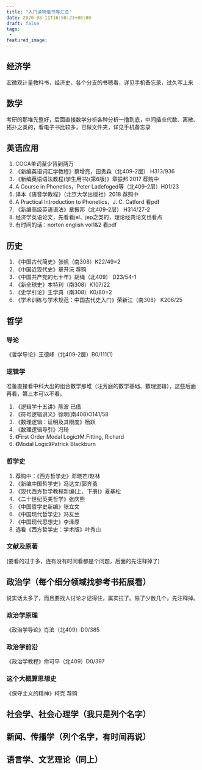 ```yaml
---
title: "入门读物借书等汇总"
date: 2020-08-11T16:50:23+08:00
draft: false
tags:
 - 
featured_image:
---
```

## 经济学
宏微观计量教科书，经济史，各个分支的书嗯看，详见手机备忘录，过久写上来
## 数学
考研的那堆先整好，后面直接数学分析各种分析一撸到底，中间插点代数、离散、拓扑之类的，看电子书比较多，已做文件夹，详见手机备忘录
## 英语应用
1. COCA单词至少背到两万
2. 《新编英语词汇学教程》蔡增亮，田贵森（北409-2层） H313/936
3. 《新编英语语法教程(学生用书)(第6版)》章振邦 2017 荐购中
4. A Course in Phonetics，Peter Ladefoged等（北409-2层）H01/23 
5. 译本《语音学教程》（北京大学出版社）2018 荐购中
6. A Practical Introduction to Phonetics，J. C. Catford 看pdf
7. 《新编高级英语语法》章振邦（北409-2层） H314/27-2
8. 经济学英语论文，先看看jel、jep之类的，理论经典论文也看点
9. 有时间的话：norton english vol1&2 看pdf
## 历史
1. 《中国古代简史》张帆（南308）K22/49=2
2. 《中国近现代史》章开沅 荐购
3. 《中国共产党的七十年》胡绳（北409） D23/54-1
4. 《新全球史》本特利（南308）K107/22
5. 《史学引论》王学典（南308）K0/80=2
6. 《学术训练与学术规范：中国古代史入门》荣新江（南308） K206/25
## 哲学
### 导论
《哲学导论》王德峰（北409-2层）B0/111(1)
### 逻辑学
准备直接看中科大出的组合数学那堆（汪芳庭的数学基础、数理逻辑），这些后面再看，第三本可以不看。
1. 《逻辑学十五讲》陈波 已借
2. 《符号逻辑讲义》徐明(南408)O141/58
3. 《数理逻辑：证明及其限度》杨跃
4. 《数理逻辑导引》冯琦
5. 《First Order Modal Logic》M.Fitting, Richard
6. 《Modal Logic》Patrick Blackburn
### 哲学史
1. 荐购中：《西方哲学史》邓晓芒/赵林
2. 《新编中国哲学史》冯达文/郭齐勇
3. 《现代西方哲学教程新编(上、下册)》夏基松
4. 《二十世纪英美哲学》张庆熊
5. 《中国哲学史新编》张立文
6. 《中国现代哲学史》冯友兰
7. 《中国现代思想史》李泽厚
8. 选看《西方哲学史：学术版》叶秀山
### 文献及原著
(要看的过于多，连有没有时间看都是个问题，后面的先注释掉了)
<!--1. 《形而上学的历史演变》张志伟
2. 《西方思想的起源：古希腊哲学史论》聂敏里
3. 《基督教哲学1500年》赵敦华
4. 《德国哲学十论》张汝伦
5. 《第一哲学的支点》赵汀阳
6. 《西方哲学原著选读（上下卷）》北大版
### 伦理学
1. 《伦理学关键词》程炼
2. 《伦理学导论》程炼
2. 《道德哲学》沃尔夫
3. 《自我、他人与道德》徐向东
4. 《应用伦理学概论》卢风
5. 《中国伦理思想史》马工程
### 宗教学

### 美学

### 科学哲学

### 马哲
《马克思主义哲学史教程》何萍
《简明马克思主义史》庄福龄
《德国古典哲学》俞吾金
《西方马克思主义概论》衣俊卿-->
## 政治学（每个细分领域找参考书拓展看）
说实话太多了，而且要找人讨论才记得住，属实拉了。除了少数几个，先注释掉。
### 政治学原理
《政治学导论》肖滨（北409）D0/385
### 政治学前沿
《政治学教程》俞可平（北409）D0/397
<!-- ### 公共政策分析
《公共政策分析》陈庆云
### 比较政策学
《比较政治学：体系、过程和政策》阿尔蒙德，鲍威尔
### 当代中国政府与政治
《当代中国政府与政治》景跃进等
### 当代西方国家政治制度
《当代西方政治制度导论（第二版）》唐晓等
### 中国政治思想史
《中国政治思想史》萧公权（北409，2层） C51/14-1:29(2)
### 中国经济制度史
《中国政治制度史（第三版）》白钢
### 政治经济
1. 《全球政治经济学:解读国际经济秩序》(美)罗伯特·吉尔平
2. 《比较政治经济学》朱天飚
### 西方政治思想史
《西方政治思想史》陈伟 之前荐购，已到
### 政党学
《寡头统治铁律———现代民主制度中的政党社会学》（德）罗伯特·米
歇尔斯
### 政治哲学
《政治哲学》沃尔夫 荐购 -->
### 这个大概算思想史
《保守主义的精神》柯克 荐购
## 社会学、社会心理学（我只是列个名字）

## 新闻、传播学（列个名字，有时间再说）

## 语言学、文艺理论（同上）